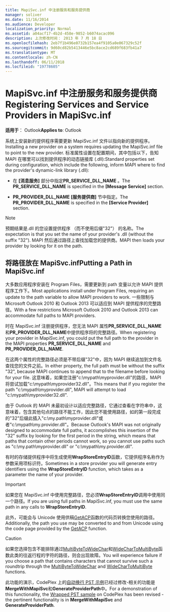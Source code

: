 ```yaml
---
title: MapiSvc.inf 中注册服务和服务提供商
manager: soliver
ms.date: 11/16/2014
ms.audience: Developer
localization_priority: Normal
ms.assetid: a04acf17-4b2d-458e-9852-b6074acac096
description: 上次修改时间： 2013 年 7 月 18 日
ms.openlocfilehash: 2eb7f1b496e0732b157ea4f9105a0e067329c52f
ms.sourcegitcommit: 9d60cd82b5413446e5bc8ace2cd689f683fb41a7
ms.translationtype: MT
ms.contentlocale: zh-CN
ms.lasthandoff: 06/11/2018
ms.locfileid: "19778605"
---
```

# <a name="registering-services-and-service-providers-in-mapisvcinf"></a><span data-ttu-id="b4763-103">MapiSvc.inf 中注册服务和服务提供商</span><span class="sxs-lookup"><span data-stu-id="b4763-103">Registering Services and Service Providers in MapiSvc.inf</span></span>

 
  
<span data-ttu-id="b4763-104">**适用于**： Outlook</span><span class="sxs-lookup"><span data-stu-id="b4763-104">**Applies to**: Outlook</span></span> 
  
<span data-ttu-id="b4763-105">系统上安装新的提供程序需要更新 MapiSvc.inf 文件以指向新的提供程序。</span><span class="sxs-lookup"><span data-stu-id="b4763-105">Installing a new provider on a system requires updating the MapiSvc.inf file to point to the new provider.</span></span> <span data-ttu-id="b4763-106">标准属性设置在配置期间，其中包括以下，告知 MAPI 在哪里可以找到提供程序的动态链接库 (.dll):</span><span class="sxs-lookup"><span data-stu-id="b4763-106">Standard properties set during configuration, which include the following, inform MAPI where to find the provider's dynamic-link library (.dll):</span></span>
  
- <span data-ttu-id="b4763-107">在 **[消息服务]** 部分中指定**PR_SERVICE_DLL_NAME** 。</span><span class="sxs-lookup"><span data-stu-id="b4763-107">The **PR_SERVICE_DLL_NAME** is specified in the **[Message Service]** section.</span></span> 
    
- <span data-ttu-id="b4763-108">**PR_PROVIDER_DLL_NAME** **[服务提供商]** 节中指定。</span><span class="sxs-lookup"><span data-stu-id="b4763-108">The **PR_PROVIDER_DLL_NAME** is specified in the **[Service Provider]** section.</span></span> 
    
> [!NOTE]
> <span data-ttu-id="b4763-109">预期结果是.dll 的您设置提供程序 （而不使用后缀"32"） 的名称。</span><span class="sxs-lookup"><span data-stu-id="b4763-109">The expectation is that you set the name of your provider's .dll (without the suffix "32").</span></span> <span data-ttu-id="b4763-110">MAPI 然后通过路径上查找加载您的提供商。</span><span class="sxs-lookup"><span data-stu-id="b4763-110">MAPI then loads your provider by looking for it on the path.</span></span> 
  
## <a name="putting-a-path-in-mapisvcinf"></a><span data-ttu-id="b4763-111">将路径放在 MapiSvc.inf</span><span class="sxs-lookup"><span data-stu-id="b4763-111">Putting a Path in MapiSvc.inf</span></span>

<span data-ttu-id="b4763-112">大多数应用程序安装在 Program Files，需要更新到 path 变量以允许 MAPI 提供程序工作下。</span><span class="sxs-lookup"><span data-stu-id="b4763-112">Most applications install under Program Files, requiring an update to the path variable to allow MAPI providers to work.</span></span> <span data-ttu-id="b4763-113">一些限制与 Microsoft Outlook 2010 和 Outlook 2013 可以适应到 MAPI 提供程序的完整路径。</span><span class="sxs-lookup"><span data-stu-id="b4763-113">With a few restrictions Microsoft Outlook 2010 and Outlook 2013 can accommodate full paths to MAPI providers.</span></span>
  
<span data-ttu-id="b4763-114">时在 MapiSvc.inf 注册提供程序，您无法 MAPI 属性**PR_SERVICE_DLL_NAME**和**PR_PROVIDER_DLL_NAME**中提供程序将的完整路径。</span><span class="sxs-lookup"><span data-stu-id="b4763-114">When registering your provider in MapiSvc.inf, you could put the full path to the provider in the MAPI properties **PR_SERVICE_DLL_NAME** and **PR_PROVIDER_DLL_NAME**.</span></span>
  
<span data-ttu-id="b4763-115">在这两个属性的完整路径必须是不带后缀"32"中，因为 MAPI 继续追加到文件名查找您的文件之前。</span><span class="sxs-lookup"><span data-stu-id="b4763-115">In either property, the full path must be without the suffix "32", because MAPI continues to append that to the filename before looking for your file.</span></span> <span data-ttu-id="b4763-116">这意味着，如果您注册"c:\mypath\myprovider.dll"的路径，MAPI 将尝试加载"c:\mypath\myprovider32.dll"。</span><span class="sxs-lookup"><span data-stu-id="b4763-116">This means that if you register the path "c:\mypath\myprovider.dll", MAPI will attempt to load "c:\mypath\myprovider32.dll".</span></span>
  
<span data-ttu-id="b4763-117">由于 Outlook 的 MAPI 未最初设计以适应完整路径，它通过查看在字符串中，这意味着，包含其他句点的路径不能工作，因此您不能使用路径，如的第一段完成的"32"后缀此插入"c:\my.path\myprovider.dll"或者"c:\mypath\my.provider.dll"。</span><span class="sxs-lookup"><span data-stu-id="b4763-117">Because Outlook's MAPI was not originally designed to accommodate full paths, it accomplishes this insertion of the "32" suffix by looking for the first period in the string, which means that paths that contain other periods cannot work, so you cannot use paths such as "c:\my.path\myprovider.dll" or "c:\mypath\my.provider.dll".</span></span>
  
<span data-ttu-id="b4763-118">有时的存储提供程序中将生成使用**WrapStoreEntryID**函数，它提供程序名称作为参数采用项标识符。</span><span class="sxs-lookup"><span data-stu-id="b4763-118">Sometimes in a store provider you will generate entry identifiers using the **WrapStoreEntryID** function, which takes as a parameter the name of your provider.</span></span> 
  
> [!IMPORTANT]
> <span data-ttu-id="b4763-119">如果您在 MapiSvc.inf 中使用完整路径，您必须**WrapStoreEntryID**调用中使用同一个路径。</span><span class="sxs-lookup"><span data-stu-id="b4763-119">If you are using full paths in MapiSvc.inf, you must use the same path in any calls to **WrapStoreEntryID**.</span></span> 
  
<span data-ttu-id="b4763-120">此外，可能会与 Unicode 使用供稿[GetACP](http://msdn.microsoft.com/en-us/library/windows/desktop/dd318070%28v=vs.85%29.aspx/)函数的代码页转换您使用的路径。</span><span class="sxs-lookup"><span data-stu-id="b4763-120">Additionally, the path you use may be converted to and from Unicode using the code page provided by the [GetACP](http://msdn.microsoft.com/en-us/library/windows/desktop/dd318070%28v=vs.85%29.aspx/) function.</span></span> 
  
> [!CAUTION]
> <span data-ttu-id="b4763-121">如果您选择包含不能排除通过[MultiByteToWideChar](http://msdn.microsoft.com/en-us/library/windows/desktop/dd319072%28v=vs.85%29.aspx/)和[WideCharToMultiByte](http://msdn.microsoft.com/en-us/library/windows/desktop/dd374130%28v=vs.85%29.aspx/)函数此类的往返行程的字符的路径，则会出现故障。</span><span class="sxs-lookup"><span data-stu-id="b4763-121">You will experience failure if you choose a path that contains characters that cannot survive such a roundtrip through the [MultiByteToWideChar](http://msdn.microsoft.com/en-us/library/windows/desktop/dd319072%28v=vs.85%29.aspx/) and [WideCharToMultiByte](http://msdn.microsoft.com/en-us/library/windows/desktop/dd374130%28v=vs.85%29.aspx/) functions.</span></span> 
  
<span data-ttu-id="b4763-122">此功能的演示，CodePlex 上的[自动换行 PST 示例](http://ol2010mapisamples.codeplex.com/)已经过修改-相关的功能是**MergeWithMapiSvc**和**GenerateProviderPath**中。</span><span class="sxs-lookup"><span data-stu-id="b4763-122">For a demonstration of this functionality, the [Wrapped PST sample](http://ol2010mapisamples.codeplex.com/) on CodePlex has been revised - the pertinent functionality is in **MergeWithMapiSvc** and **GenerateProviderPath**.</span></span>
  

